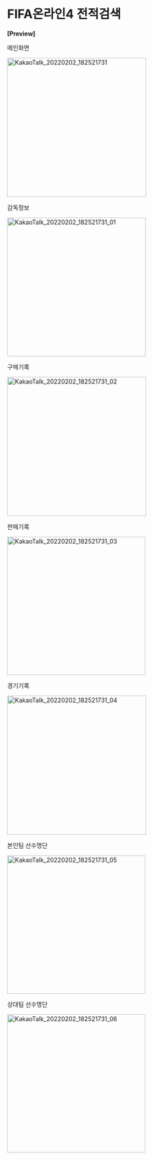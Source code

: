 # FIFA온라인4 전적검색

**[Preview]**

메인화면

<img width="324" alt="KakaoTalk_20220202_182521731" src="https://user-images.githubusercontent.com/72050086/152141323-75980705-9ad9-47d6-90d0-f76d5e327f74.png">

감독정보

<img width="323" alt="KakaoTalk_20220202_182521731_01" src="https://user-images.githubusercontent.com/72050086/152141306-4bd12a26-9b42-4fe6-a28e-6c44ab24834e.png">

구매기록

<img width="324" alt="KakaoTalk_20220202_182521731_02" src="https://user-images.githubusercontent.com/72050086/152141310-1bc457cd-567c-4b4f-935b-9692fe840f35.png">

판매기록

<img width="322" alt="KakaoTalk_20220202_182521731_03" src="https://user-images.githubusercontent.com/72050086/152141313-75f4ba92-f619-45fd-8d0c-fd8494b5f2b2.png">

경기기록

<img width="324" alt="KakaoTalk_20220202_182521731_04" src="https://user-images.githubusercontent.com/72050086/152141317-52965b3f-4cff-4bcd-b104-0b6646962ede.png">

본인팀 선수명단

<img width="322" alt="KakaoTalk_20220202_182521731_05" src="https://user-images.githubusercontent.com/72050086/152141320-2bd11843-bd2a-497d-b99e-f9cd60f7ca4b.png">

상대팀 선수명단

<img width="322" alt="KakaoTalk_20220202_182521731_06" src="https://user-images.githubusercontent.com/72050086/152141321-3f68ad75-47e3-4996-8000-ab7d0a7050d7.png">
